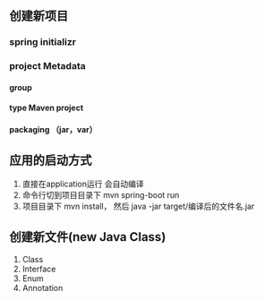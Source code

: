 ## 创建新项目
### spring initializr
### project Metadata
#### group
#### type Maven project
#### packaging （jar，var）

## 应用的启动方式
1. 直接在application运行 会自动编译
2. 命令行切到项目目录下 mvn spring-boot run
3. 项目目录下 mvn install， 然后 java -jar target/编译后的文件名.jar

## 创建新文件(new Java Class)
1. Class
2. Interface
3. Enum
4. Annotation
